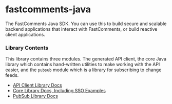 # fastcomments-java
The FastComments Java SDK. You can use this to build secure and scalable backend applications that interact with FastComments, or build reactive client applications.

### Library Contents

This library contains three modules. The generated API client, the core Java library which contains hand-written utilities
to make working with the API easier, and the `pubsub` module which is a library for subscribing to change feeds.

- [API Client Library Docs](./client/README.md)
- [Core Library Docs, Including SSO Examples](./core/README.md)
- [PubSub Library Docs](./pubsub/README.md)
